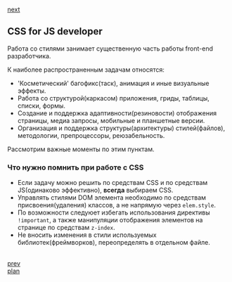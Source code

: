 <a href="03.md">next</a>

<h2>CSS for JS developer</h2>

<div>
Работа со стилями занимает существенную часть работы front-end разработчика.

<br/>

К наиболее распространенным задачам относятся:

<ul>
<li>
'Косметический' багофикс(таск), анимация и иные визуальные эффекты.
</li>
<li>
Работа со структурой(каркасом) приложения, гриды, таблицы, списки, формы.
</li>
<li>
Создание и поддержка адаптивности(резиновости) отображения страницы,
медиа запросы, мобильные и планшетные версии.
</li>
<li>
Организация и поддержка структуры(архитектуры) стилей(файлов),
методологии, препроцессоры, реюзабельность.
</li>
</ul>

Рассмотрим важные моменты по этим пунктам.
</div>

<h3>Что нужно помнить при работе с CSS</h3>
<div>
<ul>
<li>
Если задачу можно решить по средствам CSS и по средствам JS(одинаково
эффективно), <strong>всегда</strong> выбираем CSS.
</li>
<li>
Управлять стилями DOM элемента необходимо по средствам присвоения(удаления) классов,
а не напрямую через <code>elem.style</code>.
</li>
<li>
По возможности следуюет избегать использования директивы <code>!important</code>, а также
манипуляции отображения элементов на странице по средствам <code>z-index</code>.
</li>
<li>
Не вносить изменения в стили используемых библиотек(фреймворков), переопределять в отдельном
файле.
</li>
</ul>

</div>


<br/>
<a href="01.md">prev</a>
<br/>
<a href="00.md">plan</a>

